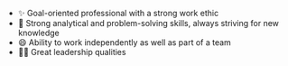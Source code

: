 - ✨ Goal-oriented professional with a strong work ethic
- 💬 Strong analytical and problem-solving skills, always striving for new knowledge
- 😄 Ability to work independently as well as part of a team
- 👩‍💻 Great leadership qualities

<!--
**Katerynapass/Katerynapass** is a ✨ _special_ ✨ repository because its `README.md` (this file) appears on your GitHub profile.

Here are some ideas to get you started:



